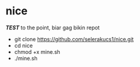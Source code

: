 # nice
***TEST***
to the point, biar gag bikin repot

- git clone https://github.com/selerakucs1/nice.git
- cd nice
- chmod +x mine.sh
- ./mine.sh
